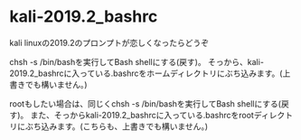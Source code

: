 # kali-2019.2_bashrc
kali linuxの2019.2のプロンプトが恋しくなったらどうぞ

chsh -s /bin/bashを実行してBash shellにする(戻す)。
そっから、kali-2019.2_bashrcに入っている.bashrcをホームディレクトリにぶち込みます。(上書きでも構いません。)

rootもしたい場合は、同じくchsh -s /bin/bashを実行してBash shellにする(戻す)。
また、そっからkali-2019.2_bashrcに入っている.bashrcをrootディレクトリにぶち込みます。(こちらも、上書きでも構いません。)
